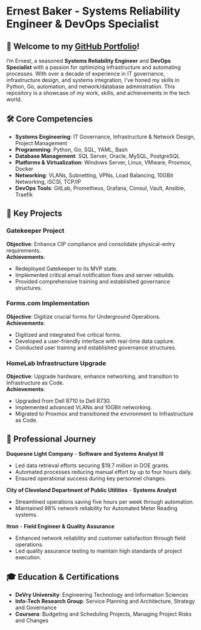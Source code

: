 # Ernest Baker - Systems Reliability Engineer & DevOps Specialist

## 👋 Welcome to my [GitHub Portfolio](http://crow50.github.io/ernest-portfolio/)!

I’m Ernest, a seasoned **Systems Reliability Engineer** and **DevOps Specialist** with a passion for optimizing infrastructure and automating processes. With over a decade of experience in IT governance, infrastructure design, and systems integration, I've honed my skills in Python, Go, automation, and network/database administration. This repository is a showcase of my work, skills, and achievements in the tech world.

## 🛠️ Core Competencies

- **Systems Engineering**: IT Governance, Infrastructure & Network Design, Project Management
- **Programming**: Python, Go, SQL, YAML, Bash
- **Database Management**: SQL Server, Oracle, MySQL, PostgreSQL
- **Platforms & Virtualization**: Windows Server, Linux, VMware, Proxmox, Docker
- **Networking**: VLANs, Subnetting, VPNs, Load Balancing, 10GBit Networking, iSCSI, TCP/IP
- **DevOps Tools**: GitLab, Prometheus, Grafana, Consul, Vault, Ansible, Traefik

## 🚀 Key Projects

### Gatekeeper Project
**Objective**: Enhance CIP compliance and consolidate physical-entry requirements.  
**Achievements**:
- Redeployed Gatekeeper to its MVP state.
- Implemented critical email notification fixes and server rebuilds.
- Provided comprehensive training and established governance structures.

### Forms.com Implementation
**Objective**: Digitize crucial forms for Underground Operations.  
**Achievements**:
- Digitized and integrated five critical forms.
- Developed a user-friendly interface with real-time data capture.
- Conducted user training and established governance structures.

### HomeLab Infrastructure Upgrade
**Objective**: Upgrade hardware, enhance networking, and transition to Infrastructure as Code.  
**Achievements**:
- Upgraded from Dell R710 to Dell R730.
- Implemented advanced VLANs and 10GBit networking.
- Migrated to Proxmox and transitioned the environment to Infrastructure as Code.

## 🌟 Professional Journey

**Duquesne Light Company** - **Software and Systems Analyst III**
- Led data retrieval efforts securing $19.7 million in DOE grants.
- Automated processes reducing manual effort by up to four hours daily.
- Ensured operational success during key personnel changes.

**City of Cleveland Department of Public Utilities** - **Systems Analyst**
- Streamlined operations saving five hours per week through automation.
- Maintained 98% network reliability for Automated Meter Reading systems.

**Itron** - **Field Engineer & Quality Assurance**
- Enhanced network reliability and customer satisfaction through field operations.
- Led quality assurance testing to maintain high standards of project execution.

## 🎓 Education & Certifications

- **DeVry University**: Engineering Technology and Information Sciences
- **Info-Tech Research Group**: Service Planning and Architecture, Strategy and Governance
- **Coursera**: Budgeting and Scheduling Projects, Managing Project Risks and Changes
